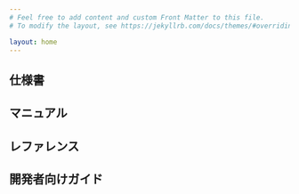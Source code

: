 ```yaml
---
# Feel free to add content and custom Front Matter to this file.
# To modify the layout, see https://jekyllrb.com/docs/themes/#overriding-theme-defaults

layout: home
---
```


## 仕様書

## マニュアル

## レファレンス

## 開発者向けガイド
